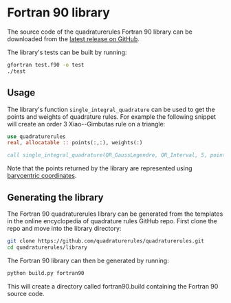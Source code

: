 # Fortran 90 library

The source code of the quadraturerules Fortran 90 library can be downloaded from the
[latest release on GitHub](https://github.com/quadraturerules/quadraturerules/releases/latest/).

The library's tests can be built by running:

```bash
gfortran test.f90 -o test
./test
```

## Usage

The library's function `single_integral_quadrature` can be used to get the points and weights
of quadrature rules. For example the following snippet will create an order 3 Xiao--Gimbutas rule on a
triangle:

```fortran
use quadraturerules
real, allocatable :: points(:,:), weights(:)

call single_integral_quadrature(QR_GaussLegendre, QR_Interval, 5, points, weights)
```

Note that the points returned by the library are represented using
[barycentric coordinates](/barycentric.md).

## Generating the library
The Fortran 90 quadraturerules library can be generated from the templates in the online encyclopedia
of quadrature rules GitHub repo. First clone the repo and move into the library directory:

```bash
git clone https://github.com/quadraturerules/quadraturerules.git
cd quadraturerules/library
```

The Fortran 90 library can then be generated by running:

```bash
python build.py fortran90
```

This will create a directory called fortran90.build containing the Fortran 90 source code.
